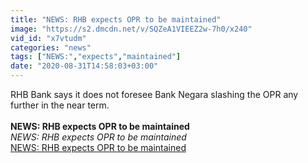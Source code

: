 ```yaml
---
title: "NEWS: RHB expects OPR to be maintained"
image: "https://s2.dmcdn.net/v/SQZeA1VIEEZ2w-7h0/x240"
vid_id: "x7vtudm"
categories: "news"
tags: ["NEWS:","expects","maintained"]
date: "2020-08-31T14:58:03+03:00"
---
```

RHB Bank says it does not foresee Bank Negara slashing the OPR any further in the near term.  <br><br><b>NEWS: RHB expects OPR to be maintained</b><br> <i>NEWS: RHB expects OPR to be maintained</i><br> <u>NEWS: RHB expects OPR to be maintained</u>
